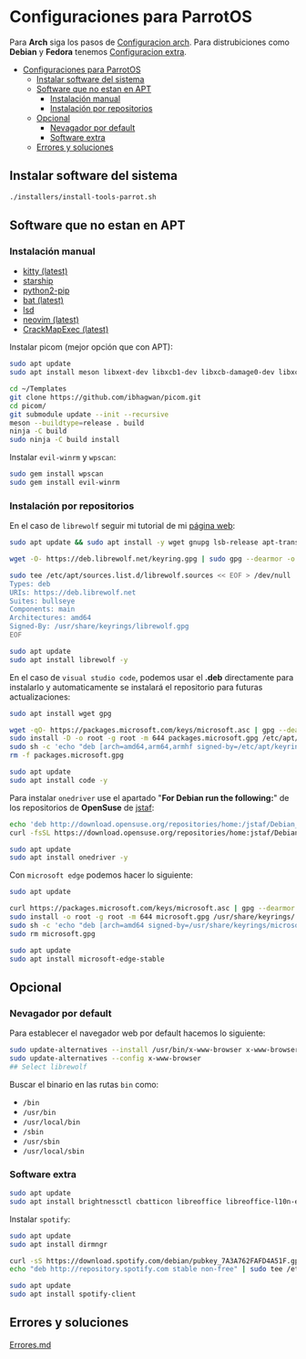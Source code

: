 # Configuraciones para ParrotOS

Para **Arch** siga los pasos de [Configuracion arch](Configuracion-arch.md). Para distrubiciones como **Debian** y **Fedora** tenemos [Configuracion extra](Configuracion-extra.md).

- [Configuraciones para ParrotOS](#configuraciones-para-parrotos)
  - [Instalar software del sistema](#instalar-software-del-sistema)
  - [Software que no estan en APT](#software-que-no-estan-en-apt)
    - [Instalación manual](#instalación-manual)
    - [Instalación por repositorios](#instalación-por-repositorios)
  - [Opcional](#opcional)
    - [Nevagador por default](#nevagador-por-default)
    - [Software extra](#software-extra)
  - [Errores y soluciones](#errores-y-soluciones)

## Instalar software del sistema

```bash
./installers/install-tools-parrot.sh
```

## Software que no estan en APT

### Instalación manual

- [kitty (latest)](https://github.com/kovidgoyal/kitty/releases)
- [starship](https://starship.rs/es-ES/guide/#%F0%9F%9A%80-instalacion)
- [python2-pip](README-extra.md#descargar-pip2)
- [bat (latest)](https://github.com/sharkdp/bat/releases)
- [lsd](https://github.com/lsd-rs/lsd/releases)
- [neovim (latest)](https://github.com/neovim/neovim/releases)
- [CrackMapExec (latest)](https://wiki.porchetta.industries/getting-started/installation/installation-on-unix#python-package)

Instalar picom (mejor opción que con APT):

```bash
sudo apt update
sudo apt install meson libxext-dev libxcb1-dev libxcb-damage0-dev libxcb-xfixes0-dev libxcb-shape0-dev libxcb-render-util0-dev libxcb-render0-dev libxcb-randr0-dev libxcb-composite0-dev libxcb-image0-dev libxcb-present-dev libxcb-xinerama0-dev libpixman-1-dev libdbus-1-dev libconfig-dev libgl1-mesa-dev libpcre2-dev libevdev-dev uthash-dev libev-dev libx11-xcb-dev libxcb-glx0-dev libpcre3-dev

cd ~/Templates
git clone https://github.com/ibhagwan/picom.git
cd picom/
git submodule update --init --recursive
meson --buildtype=release . build
ninja -C build
sudo ninja -C build install
```

Instalar `evil-winrm` y `wpscan`:

```bash
sudo gem install wpscan
sudo gem install evil-winrm
```

### Instalación por repositorios

En el caso de `librewolf` seguir mi tutorial de mi [página web](https://marcvspt.github.io/posts/instalar-librewolf-parrot-derivados-debian/):

```bash
sudo apt update && sudo apt install -y wget gnupg lsb-release apt-transport-https ca-certificates

wget -O- https://deb.librewolf.net/keyring.gpg | sudo gpg --dearmor -o /usr/share/keyrings/librewolf.gpg

sudo tee /etc/apt/sources.list.d/librewolf.sources << EOF > /dev/null
Types: deb
URIs: https://deb.librewolf.net
Suites: bullseye
Components: main
Architectures: amd64
Signed-By: /usr/share/keyrings/librewolf.gpg
EOF

sudo apt update
sudo apt install librewolf -y
```

En el caso de `visual studio code`, podemos usar el **.deb** directamente para instalarlo y automaticamente se instalará el repositorio para futuras actualizaciones:

```bash
sudo apt install wget gpg

wget -qO- https://packages.microsoft.com/keys/microsoft.asc | gpg --dearmor > packages.microsoft.gpg
sudo install -D -o root -g root -m 644 packages.microsoft.gpg /etc/apt/keyrings/packages.microsoft.gpg
sudo sh -c 'echo "deb [arch=amd64,arm64,armhf signed-by=/etc/apt/keyrings/packages.microsoft.gpg] https://packages.microsoft.com/repos/code stable main" > /etc/apt/sources.list.d/vscode.list'
rm -f packages.microsoft.gpg

sudo apt update
sudo apt install code -y
```

Para instalar `onedriver` use el apartado "**For Debian run the following:**" de los repositorios de **OpenSuse** de [jstaf](https://software.opensuse.org/download.html?project=home%3Ajstaf&package=onedriver):

```bash
echo 'deb http://download.opensuse.org/repositories/home:/jstaf/Debian_11/ /' | sudo tee /etc/apt/sources.list.d/home:jstaf.list
curl -fsSL https://download.opensuse.org/repositories/home:jstaf/Debian_11/Release.key | gpg --dearmor | sudo tee /etc/apt/trusted.gpg.d/home_jstaf.gpg > /dev/null

sudo apt update
sudo apt install onedriver -y
```

Con `microsoft edge` podemos hacer lo siguiente:

```bash
sudo apt update

curl https://packages.microsoft.com/keys/microsoft.asc | gpg --dearmor > microsoft.gpg
sudo install -o root -g root -m 644 microsoft.gpg /usr/share/keyrings/
sudo sh -c 'echo "deb [arch=amd64 signed-by=/usr/share/keyrings/microsoft.gpg] https://packages.microsoft.com/repos/edge stable main" > /etc/apt/sources.list.d/microsoft-edge.list'
sudo rm microsoft.gpg

sudo apt update
sudo apt install microsoft-edge-stable
```

## Opcional

### Nevagador por default

Para establecer el navegador web por default hacemos lo siguiente:

```bash
sudo update-alternatives --install /usr/bin/x-www-browser x-www-browser /usr/bin/librwolf 210
sudo update-alternatives --config x-www-browser
## Select librewolf
```

Buscar el binario en las rutas `bin` como:

- `/bin`
- `/usr/bin`
- `/usr/local/bin`
- `/sbin`
- `/usr/sbin`
- `/usr/local/sbin`

### Software extra

```bash
sudo apt update
sudo apt install brightnessctl cbatticon libreoffice libreoffice-l10n-es libreoffice-help-es
```

Instalar `spotify`:

```bash
sudo apt update
sudo apt install dirmngr

curl -sS https://download.spotify.com/debian/pubkey_7A3A762FAFD4A51F.gpg | sudo gpg --dearmor --yes -o /etc/apt/trusted.gpg.d/spotify.gpg
echo "deb http://repository.spotify.com stable non-free" | sudo tee /etc/apt/sources.list.d/spotify.list

sudo apt update
sudo apt install spotify-client
```

## Errores y soluciones

[Errores.md](Errores.md)
